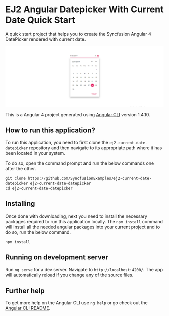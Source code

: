 # EJ2 Angular Datepicker With Current Date Quick Start

A quick start project that helps you to create the Syncfusion Angular 4 DatePicker rendered with current date.

![Angular 4 DatePicker with current date](angular4datepickercurrentdate.png "Angualar 4 Datepicker with Current Date")

This is a Angular 4 project generated using [Angular CLI](https://github.com/angular/angular-cli) version 1.4.10. 

## How to run this application?

To run this application, you need to first clone the `ej2-current-date-datepicker` repository and then navigate to its appropriate path where it has been located in your system.

To do so, open the command prompt and run the below commands one after the other.

```
git clone https://github.com/SyncfusionExamples/ej2-current-date-datepicker ej2-current-date-datepicker
cd ej2-current-date-datepicker
```

## Installing

Once done with downloading, next you need to install the necessary packages required to run this application locally. The `npm install` command will install all the needed angular packages into your current project and to do so, run the below command.

```
npm install
```

## Running on development server
Run `ng serve` for a dev server. Navigate to `http://localhost:4200/`. The app will automatically reload if you change any of the source files.

## Further help

To get more help on the Angular CLI use `ng help` or go check out the [Angular CLI README](https://github.com/angular/angular-cli/blob/master/README.md).